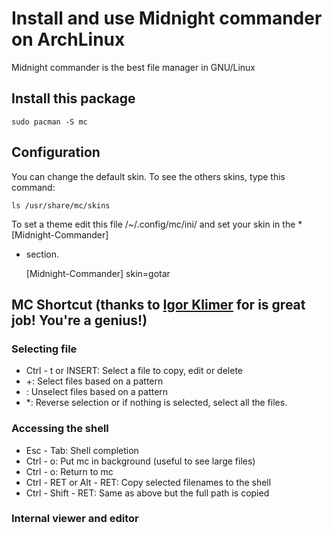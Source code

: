 # Install and use Midnight commander on ArchLinux
Midnight commander is the best file manager in GNU/Linux

## Install this package

    sudo pacman -S mc

## Configuration

You can change the default skin. To see the others skins, type this command:

    ls /usr/share/mc/skins

To set a theme edit this file /~/.config/mc/ini/ and set your skin in the *[Midnight-Commander]
* section.

    [Midnight-Commander]
    skin=gotar

## MC Shortcut (thanks to [Igor Klimer](http://klimer.eu/2015/05/01/use-midnight-commander-like-a-pro/) for is great job! You're a genius!)

### Selecting file
- Ctrl - t or INSERT: Select a file to copy, edit or delete
- +: Select files based on a pattern
- \: Unselect files based on a pattern
- *: Reverse selection or if nothing is selected, select all the files.

### Accessing the shell
- Esc - Tab: Shell completion
- Ctrl - o: Put mc in background (useful to see large files)
- Ctrl - o: Return to mc
- Ctrl - RET or Alt - RET: Copy selected filenames to the shell
- Ctrl - Shift - RET: Same as above but the full path is copied

### Internal viewer and editor
